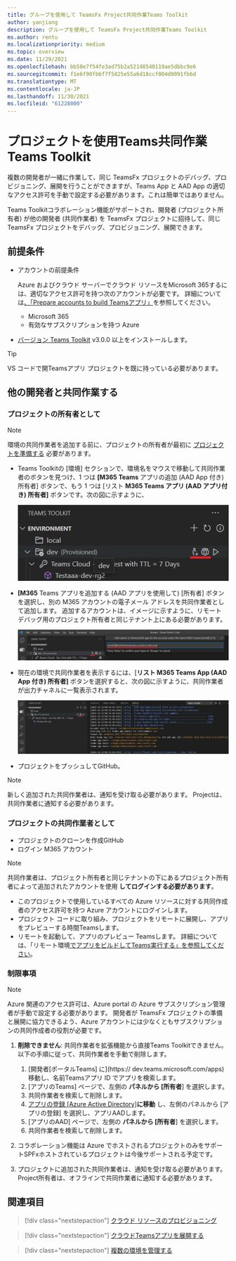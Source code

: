 ```yaml
---
title: グループを使用して TeamsFx Project共同作業Teams Toolkit
author: yanjiang
description: グループを使用して TeamsFx Project共同作業Teams Toolkit
ms.author: rentu
ms.localizationpriority: medium
ms.topic: overview
ms.date: 11/29/2021
ms.openlocfilehash: bb58e7f54fe3ad75b2a52148540119ae5dbbc9e6
ms.sourcegitcommit: f1e6f90fb6f7f5825e55a6d18ccf004d0091fb6d
ms.translationtype: MT
ms.contentlocale: ja-JP
ms.lasthandoff: 11/30/2021
ms.locfileid: "61228000"
---
```

# <a name="collaborate-on-teams-project-using-teams-toolkit"></a>プロジェクトを使用Teams共同作業Teams Toolkit

複数の開発者が一緒に作業して、同じ TeamsFx プロジェクトのデバッグ、プロビジョニング、展開を行うことができますが、Teams App と AAD App の適切なアクセス許可を手動で設定する必要があります。これは簡単ではありません。

Teams Toolkitコラボレーション機能がサポートされ、開発者 (プロジェクト所有者) が他の開発者 (共同作業者) を TeamsFx プロジェクトに招待して、同じ TeamsFx プロジェクトをデバッグ、プロビジョニング、展開できます。

## <a name="prerequisites"></a>前提条件

* アカウントの前提条件

    Azure およびクラウド サーバーでクラウド リソースをMicrosoft 365するには、適切なアクセス許可を持つ次のアカウントが必要です。 詳細については[、「Prepare accounts to build Teamsアプリ」](accounts.md)を参照してください。

    * Microsoft 365
    * 有効なサブスクリプションを持つ Azure

* [バージョン Teams Toolkit](https://marketplace.visualstudio.com/items?itemName=TeamsDevApp.ms-teams-vscode-extension) v3.0.0 以上をインストールします。

> [!TIP]
> VS コードで開Teamsアプリ プロジェクトを既に持っている必要があります。

## <a name="collaborate-with-other-developers"></a>他の開発者と共同作業する

### <a name="as-a-project-owner"></a>プロジェクトの所有者として

> [!NOTE]
> 環境の共同作業者を追加する前に、プロジェクトの所有者が最初に [プロジェクトを準備する](provision.md) 必要があります。

* Teams Toolkitの [環境] セクションで、環境名をマウスで移動して共同作業者のボタンを見つけ、1 つは **[M365 Teams** アプリの追加 (AAD App 付き) 所有者] ボタンで、もう 1 つは [リスト **M365 Teams アプリ (AAD アプリ付き) 所有者]** ボタンです。次の図に示すように、

  ![コラボレーション ボタン](./images/collaboration-buttons.png)

* **[M365** Teams アプリを追加する (AAD アプリを使用して) [所有者] ボタンを選択し、別の M365 アカウントの電子メール アドレスを共同作業者として追加します。 追加するアカウントは、イメージに示すように、リモート デバッグ用のプロジェクト所有者と同じテナント上にある必要があります。

  ![共同作業者のメールを入力する](./images/collaboration-add-owner-email.png)

* 現在の環境で共同作業者を表示するには、[**リスト M365 Teams App (AAD App 付き) 所有者]** ボタンを選択すると、次の図に示すように、共同作業者が出力チャネルに一覧表示されます。

  ![コラボレーション リストの所有者](./images/collaboration-list-owners.png)

* プロジェクトをプッシュしてGitHub。

> [!NOTE]
> 新しく追加された共同作業者は、通知を受け取る必要があります。 Projectは、共同作業者に通知する必要があります。

### <a name="as-a-project-collaborator"></a>プロジェクトの共同作業者として

* プロジェクトのクローンを作成GitHub
* ログイン M365 アカウント

> [!NOTE]
> 共同作業者は、プロジェクト所有者と同じテナントの下にあるプロジェクト所有者によって追加されたアカウントを使用 **してログインする必要があります**。

* このプロジェクトで使用しているすべての Azure リソースに対する共同作成者のアクセス許可を持つ Azure アカウントにログインします。
* プロジェクト コードに取り組み、プロジェクトをリモートに展開し、アプリをプレビューする時間Teamsします。
* リモートを起動して、アプリのプレビュー Teamsします。 詳細については、「リモート環境[でアプリをビルドしてTeams実行する」を参照してください](/microsoftteams/platform/sbs-gs-javascript?tabs=vscode%2Cvsc%2Cviscode%2Cvcode&tutorial-step=3&branch)。

### <a name="limitations"></a>制限事項

> [!NOTE]
> Azure 関連のアクセス許可は、Azure portal の Azure サブスクリプション管理者が手動で設定する必要があります。 開発者が TeamsFx プロジェクトの準備と展開に協力できるよう、Azure アカウントには少なくともサブスクリプションの共同作成者の役割が必要です。

1. **削除できません**: 共同作業者を拡張機能から直接Teams Toolkitできません。 以下の手順に従って、共同作業者を手動で削除します。

      1. [開発者[ポータルTeams] に](https://  dev.teams.microsoft.com/apps)移動し、名前Teamsアプリ ID でアプリを検索します。
      2. [アプリのTeams] ページで、左側の **パネルから [所有者**] を選択します。
      3. 共同作業者を検索して削除します。
      4. [アプリの登録 [Azure Active Directory]](https://ms.portal.azure.com/#blade/Microsoft_AAD_IAM/ActiveDirectoryMenuBlade/RegisteredApps)**に移動** し、左側のパネルから [アプリの登録] を選択し、アプリAADします。
      5. [アプリのAAD] ページで、左側の **パネルから [所有者**] を選択します。
      6. 共同作業者を検索して削除します。
    

1. コラボレーション機能は Azure でホストされるプロジェクトのみをサポートSPFxホストされているプロジェクトは今後サポートされる予定です。

1. プロジェクトに追加された共同作業者は、通知を受け取る必要があります。 Project所有者は、オフラインで共同作業者に通知する必要があります。

## <a name="see-also"></a>関連項目

> [!div class="nextstepaction"]
> [クラウド リソースのプロビジョニング](provision.md)

> [!div class="nextstepaction"]
> [クラウドTeamsアプリを展開する](deploy.md)

> [!div class="nextstepaction"]
> [複数の環境を管理する](TeamsFx-multi-env.md)
